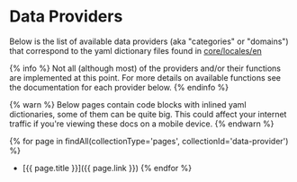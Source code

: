---
---

# Data Providers

Below is the list of available data providers (aka "categories" or "domains") that correspond to the yaml dictionary files found in [core/locales/en](https://github.com/serpro69/kotlin-faker/tree/master/core/src/main/resources/locales/en)

{% info %}
Not all (although most) of the providers and/or their functions are implemented at this point. For more details on available functions see the documentation for each provider below.
{% endinfo %}

{% warn %}
Below pages contain code blocks with inlined yaml dictionaries, some of them can be quite big. This could affect your internet traffic if you're viewing these docs on a mobile device.
{% endwarn %}

{% for page in findAll(collectionType='pages', collectionId='data-provider') %}
- [{{ page.title }}]({{ page.link }})
{% endfor %}
